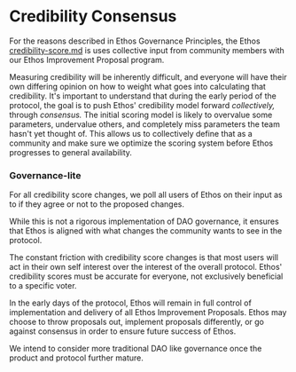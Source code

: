 # Credibility Consensus

For the reasons described in Ethos Governance Principles, the Ethos [credibility-score.md](../ethos-mechanisms/credibility-score.md "mention") is uses collective input from community members with our Ethos Improvement Proposal program.

Measuring credibility will be inherently difficult, and everyone will have their own differing opinion on how to weight what goes into calculating that credibility. It's important to understand that during the early period of the protocol, the goal is to push Ethos' credibility model forward _collectively,_ through _consensus._ The initial scoring model is likely to overvalue some parameters, undervalue others, and completely miss parameters the team hasn't yet thought of. This allows us to collectively define that as a community and make sure we optimize the scoring system before Ethos progresses to general availability.

### Governance-lite

For all credibility score changes, we poll all users of Ethos on their input as to if they agree or not to the proposed changes. 

While this is not a rigorous implementation of DAO governance, it ensures that Ethos is aligned with what changes the community wants to see in the protocol.

The constant friction with credibility score changes is that most users will act in their own self interest over the interest of the overall protocol. Ethos' credibility scores must be accurate for everyone, not exclusively beneficial to a specific voter. 

In the early days of the protocol, Ethos will remain in full control of implementation and delivery of all Ethos Improvement Proposals. Ethos may choose to throw proposals out, implement proposals differently, or go against consensus in order to ensure future success of Ethos.

We intend to consider more traditional DAO like governance once the product and protocol further mature.